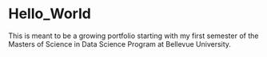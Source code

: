 # Hello_World
This is meant to be a growing portfolio starting with my first semester of the Masters of Science in Data Science Program at  Bellevue University.
